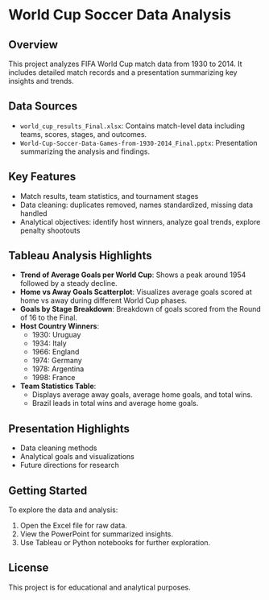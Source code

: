 
# World Cup Soccer Data Analysis

## Overview
This project analyzes FIFA World Cup match data from 1930 to 2014. It includes detailed match records and a presentation summarizing key insights and trends.

## Data Sources
- `world_cup_results_Final.xlsx`: Contains match-level data including teams, scores, stages, and outcomes.
- `World-Cup-Soccer-Data-Games-from-1930-2014_Final.pptx`: Presentation summarizing the analysis and findings.

## Key Features
- Match results, team statistics, and tournament stages
- Data cleaning: duplicates removed, names standardized, missing data handled
- Analytical objectives: identify host winners, analyze goal trends, explore penalty shootouts

## Tableau Analysis Highlights
- **Trend of Average Goals per World Cup**: Shows a peak around 1954 followed by a steady decline.
- **Home vs Away Goals Scatterplot**: Visualizes average goals scored at home vs away during different World Cup phases.
- **Goals by Stage Breakdown**: Breakdown of goals scored from the Round of 16 to the Final.
- **Host Country Winners**:
  - 1930: Uruguay
  - 1934: Italy
  - 1966: England
  - 1974: Germany
  - 1978: Argentina
  - 1998: France
- **Team Statistics Table**:
  - Displays average away goals, average home goals, and total wins.
  - Brazil leads in total wins and average home goals.

## Presentation Highlights
- Data cleaning methods
- Analytical goals and visualizations
- Future directions for research

## Getting Started
To explore the data and analysis:
1. Open the Excel file for raw data.
2. View the PowerPoint for summarized insights.
3. Use Tableau or Python notebooks for further exploration.

## License
This project is for educational and analytical purposes.
